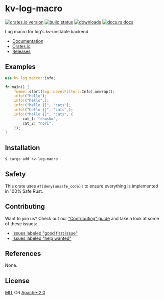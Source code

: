 # kv-log-macro
[![crates.io version][1]][2] [![build status][3]][4]
[![downloads][5]][6] [![docs.rs docs][7]][8]

Log macro for log's kv-unstable backend.

- [Documentation][8]
- [Crates.io][2]
- [Releases][releases]

## Examples
```rust
use kv_log_macro::info;

fn main() {
    femme::start(log::LevelFilter::Info).unwrap();
    info!("hello");
    info!("hello",);
    info!("hello {}", "cats");
    info!("hello {}", "cats",);
    info!("hello {}", "cats", {
        cat_1: "chashu",
        cat_2: "nori",
    });
}
```

## Installation
```sh
$ cargo add kv-log-macro
```

## Safety
This crate uses ``#![deny(unsafe_code)]`` to ensure everything is implemented in
100% Safe Rust.

## Contributing
Want to join us? Check out our ["Contributing" guide][contributing] and take a
look at some of these issues:

- [Issues labeled "good first issue"][good-first-issue]
- [Issues labeled "help wanted"][help-wanted]

## References
None.

## License
[MIT](./LICENSE-MIT) OR [Apache-2.0](./LICENSE-APACHE)

[1]: https://img.shields.io/crates/v/kv-log-macro.svg?style=flat-square
[2]: https://crates.io/crates/kv-log-macro
[3]: https://img.shields.io/travis/yoshuawuyts/kv-log-macro/master.svg?style=flat-square
[4]: https://travis-ci.org/yoshuawuyts/kv-log-macro
[5]: https://img.shields.io/crates/d/kv-log-macro.svg?style=flat-square
[6]: https://crates.io/crates/kv-log-macro
[7]: https://img.shields.io/badge/docs-latest-blue.svg?style=flat-square
[8]: https://docs.rs/kv-log-macro

[releases]: https://github.com/yoshuawuyts/kv-log-macro/releases
[contributing]: https://github.com/yoshuawuyts/kv-log-macro/blob/master.github/CONTRIBUTING.md
[good-first-issue]: https://github.com/yoshuawuyts/kv-log-macro/labels/good%20first%20issue
[help-wanted]: https://github.com/yoshuawuyts/kv-log-macro/labels/help%20wanted

